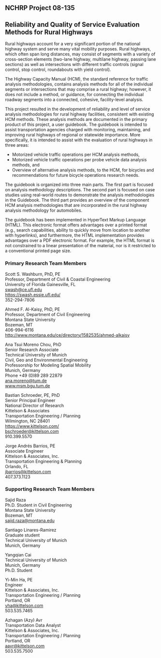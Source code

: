 ## NCHRP Project 08-135
## Reliability and Quality of Service Evaluation Methods for Rural Highways

Rural highways account for a very significant portion of the national highway system and serve many vital mobility purposes. Rural highways, which often span long distances, may consist of segments with a variety of cross-section elements (two-lane highway, multilane highway, passing lane sections) as well as intersections with different traffic controls (signal control, stop control, roundabouts with yield control).  

The Highway Capacity Manual (HCM), the standard reference for traffic analysis methodologies, contains analysis methods for all of the individual segments or intersections that may comprise a rural highway; however, it does not include a method, or guidance, for connecting the individual roadway segments into a connected, cohesive, facility-level analysis.  

This project resulted in the development of reliability and level of service analysis methodologies for rural highway facilities, consistent with existing HCM methods. These analysis methods are documented in the primary product of this project, a user guidebook. The guidebook is intended to assist transportation agencies charged with monitoring, maintaining, and improving rural highways of regional or statewide importance. More specifically, it is intended to assist with the evaluation of rural highways in three areas:

* Motorized vehicle traffic operations per HCM analysis methods,
* Motorized vehicle traffic operations per probe vehicle data analysis methods, and
* Overview of alternative analysis methods, to the HCM, for bicycles and recommendations for future bicycle operations research needs.  

The guidebook is organized into three main parts. The first part is focused on analysis methodology descriptions. The second part is focused on case studies using real-world routes to demonstrate the analysis methodologies in the Guidebook. The third part provides an overview of the component HCM analysis methodologies that are incorporated in the rural highway analysis methodology for automobiles.  

The guidebook has been implemented in HyperText Markup Language (HTML). This electronic format offers advantages over a printed format (e.g., search capabilities, ability to quickly move from location to another with hyperlinks), and furthermore, the HTML implementation provides advantages over a PDF electronic format. For example, the HTML format is not constrained to a linear presentation of the material, nor is it restricted to a conventional printed page size.


### Primary Research Team Members

Scott S. Washburn, PhD, PE  
Professor, Department of Civil & Coastal Engineering  
University of Florida
Gainesville, FL  
swash@ce.ufl.edu  
https://swash.essie.ufl.edu/  
352-294-7806

Ahmed F. Al-Kaisy, PhD, PE  
Professor, Department of Civil Engineering  
Montana State University  
Bozeman, MT  
406-994-6116  
http://www.montana.edu/ce/directory/1582535/ahmed-alkaisy  

Ana Tsui Moreno Chou, PhD  
Senior Research Associate  
Technical University of Munich  
Civil, Geo and Environmental Engineering  
Professorship for Modeling Spatial Mobility  
Munich, Germany  
Phone +49 (0)89 289 22879  
ana.moreno@tum.de  
www.msm.bgu.tum.de  

Bastian Schroeder, PE, PhD  
Senior Principal Engineer  
National Director of Research  
Kittelson & Associates  
Transportation Engineering / Planning  
Wilmington, NC 28401  
https://www.kittelson.com/  
bschroeder@kittelson.com  
910.399.5570

Jorge Andrés Barrios, PE  
Associate Engineer  
Kittelson & Associates, Inc.  
Transportation Engineering & Planning  
Orlando, FL  
jbarrios@kittelson.com  
407.373.1123

### Supporting Research Team Members

Sajid Raza  
Ph.D. Student in Civil Engineering  
Montana State University  
Bozeman, MT  
sajid.raza@montana.edu  

Santiago Linares-Ramirez  
Graduate student  
Technical University of Munich  
Munich, Germany  

Yangqian Cai  
Technical University of Munich  
Munich, Germany  
Ph.D. Student

Yi-Min Ha, PE  
Engineer  
Kittelson & Associates, Inc.  
Transportation Engineering / Planning  
Portland, OR  
yha@kittelson.com  
503.535.7465

Azhagan (Azy) Avr  
Transportation Data Analyst  
Kittelson & Associates, Inc.  
Transportation Engineering / Planning  
Portland, OR  
aavr@kittelson.com  
503.535.7500

